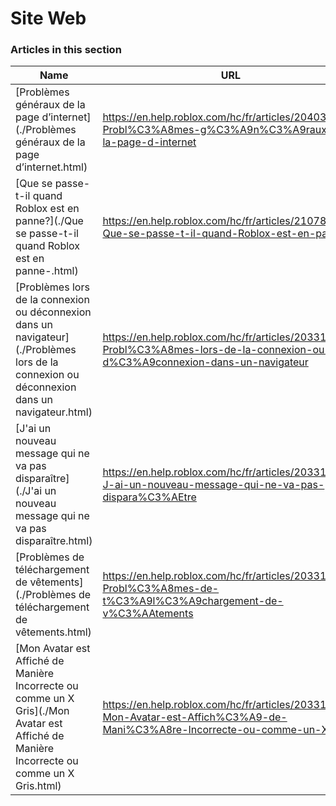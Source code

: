 # Site Web  
### Articles in this section
Name|URL
-|-
[Problèmes généraux de la page d’internet](./Problèmes généraux de la page d’internet.html) |https://en.help.roblox.com/hc/fr/articles/204038784-Probl%C3%A8mes-g%C3%A9n%C3%A9raux-de-la-page-d-internet
[Que se passe-t-il quand Roblox est en panne?](./Que se passe-t-il quand Roblox est en panne-.html) |https://en.help.roblox.com/hc/fr/articles/210785523-Que-se-passe-t-il-quand-Roblox-est-en-panne-
[Problèmes lors de la connexion ou déconnexion dans un navigateur](./Problèmes lors de la connexion ou déconnexion dans un navigateur.html) |https://en.help.roblox.com/hc/fr/articles/203312820-Probl%C3%A8mes-lors-de-la-connexion-ou-d%C3%A9connexion-dans-un-navigateur
[J'ai un nouveau message qui ne va pas disparaître](./J'ai un nouveau message qui ne va pas disparaître.html) |https://en.help.roblox.com/hc/fr/articles/203312970-J-ai-un-nouveau-message-qui-ne-va-pas-dispara%C3%AEtre
[Problèmes de téléchargement de vêtements](./Problèmes de téléchargement de vêtements.html) |https://en.help.roblox.com/hc/fr/articles/203312930-Probl%C3%A8mes-de-t%C3%A9l%C3%A9chargement-de-v%C3%AAtements
[Mon Avatar est Affiché de Manière Incorrecte ou comme un X Gris](./Mon Avatar est Affiché de Manière Incorrecte ou comme un X Gris.html) |https://en.help.roblox.com/hc/fr/articles/203312960-Mon-Avatar-est-Affich%C3%A9-de-Mani%C3%A8re-Incorrecte-ou-comme-un-X-Gris
